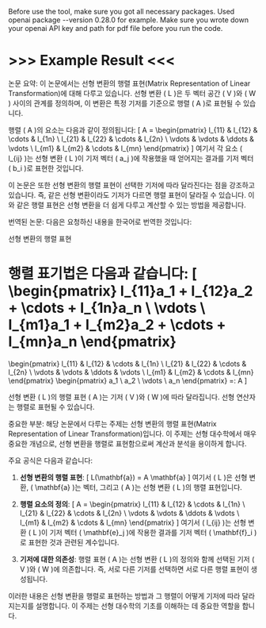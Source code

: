 Before use the tool, make sure you got all necessary packages.
Used openai package --version 0.28.0 for example.
Make sure you wrote down your openai API key and path for pdf file before you run the code.


# >>> Example Result <<< #

논문 요약:
이 논문에서는 선형 변환의 행렬 표현(Matrix Representation of Linear Transformation)에 대해 다루고 있습니다. 선형 변환 \( L \)은 두 벡터 공간 \( V \)와 \( W \) 사이의 관계를 정의하며, 이 변환은 특정 기저를 기준으로 행렬 \( A \)로 표현될 수 있습니다. 

행렬 \( A \)의 요소는 다음과 같이 정의됩니다:
\[
A = \begin{pmatrix}
l_{11} & l_{12} & \cdots & l_{1n} \\
l_{21} & l_{22} & \cdots & l_{2n} \\
\vdots & \vdots & \ddots & \vdots \\
l_{m1} & l_{m2} & \cdots & l_{mn}
\end{pmatrix}
\]
여기서 각 요소 \( l_{ij} \)는 선형 변환 \( L \)이 기저 벡터 \( a_j \)에 작용했을 때 얻어지는 결과를 기저 벡터 \( b_i \)로 표현한 것입니다. 

이 논문은 또한 선형 변환의 행렬 표현이 선택한 기저에 따라 달라진다는 점을 강조하고 있습니다. 즉, 같은 선형 변환이라도 기저가 다르면 행렬 표현이 달라질 수 있습니다. 이와 같은 행렬 표현은 선형 변환을 더 쉽게 다루고 계산할 수 있는 방법을 제공합니다.

번역된 논문:
다음은 요청하신 내용을 한국어로 번역한 것입니다:

선형 변환의 행렬 표현

행렬 표기법은 다음과 같습니다:
\[
\begin{pmatrix}
l_{11}a_1 + l_{12}a_2 + \cdots + l_{1n}a_n \\
\vdots \\
l_{m1}a_1 + l_{m2}a_2 + \cdots + l_{mn}a_n
\end{pmatrix}
=
\begin{pmatrix}
l_{11} & l_{12} & \cdots & l_{1n} \\
l_{21} & l_{22} & \cdots & l_{2n} \\
\vdots & \vdots & \ddots & \vdots \\
l_{m1} & l_{m2} & \cdots & l_{mn}
\end{pmatrix}
\begin{pmatrix}
a_1 \\
a_2 \\
\vdots \\
a_n
\end{pmatrix}
=: A
\]

선형 변환 \( L \)의 행렬 표현 \( A \)는 기저 \( V \)와 \( W \)에 따라 달라집니다. 선형 연산자는 행렬로 표현될 수 있습니다.

중요한 부분:
해당 논문에서 다루는 주제는 선형 변환의 행렬 표현(Matrix Representation of Linear Transformation)입니다. 이 주제는 선형 대수학에서 매우 중요한 개념으로, 선형 변환을 행렬로 표현함으로써 계산과 분석을 용이하게 합니다.

주요 공식은 다음과 같습니다:

1. **선형 변환의 행렬 표현**:
   \[
   L(\mathbf{a}) = A \mathbf{a}
   \]
   여기서 \( L \)은 선형 변환, \( \mathbf{a} \)는 벡터, 그리고 \( A \)는 선형 변환 \( L \)의 행렬 표현입니다.

2. **행렬 요소의 정의**:
   \[
   A = \begin{pmatrix}
   l_{11} & l_{12} & \cdots & l_{1n} \\
   l_{21} & l_{22} & \cdots & l_{2n} \\
   \vdots & \vdots & \ddots & \vdots \\
   l_{m1} & l_{m2} & \cdots & l_{mn}
   \end{pmatrix}
   \]
   여기서 \( l_{ij} \)는 선형 변환 \( L \)이 기저 벡터 \( \mathbf{e}_j \)에 작용한 결과를 기저 벡터 \( \mathbf{f}_i \)로 표현한 것과 관련된 계수입니다.

3. **기저에 대한 의존성**:
   행렬 표현 \( A \)는 선형 변환 \( L \)의 정의와 함께 선택된 기저 \( V \)와 \( W \)에 의존합니다. 즉, 서로 다른 기저를 선택하면 서로 다른 행렬 표현이 생성됩니다.

이러한 내용은 선형 변환을 행렬로 표현하는 방법과 그 행렬이 어떻게 기저에 따라 달라지는지를 설명합니다. 이 주제는 선형 대수학의 기초를 이해하는 데 중요한 역할을 합니다.